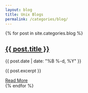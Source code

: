 ```yaml
---
layout: blog
title: Unix Blogs
permalink: /categories/blog/
---
```


{% for post in site.categories.blog %}

<article class="post-preview">
    <h2><a href="{{ post.url | relative_url }}">{{ post.title }}</a></h2>
    <div class="post-meta">
        <span class="date">{{ post.date | date: "%B %-d, %Y" }}</span>
    </div>
    <p>{{ post.excerpt }}</p>
    <a href="{{ post.url | relative_url }}" class="read-more">Read More</a>
</article>
{% endfor %}
